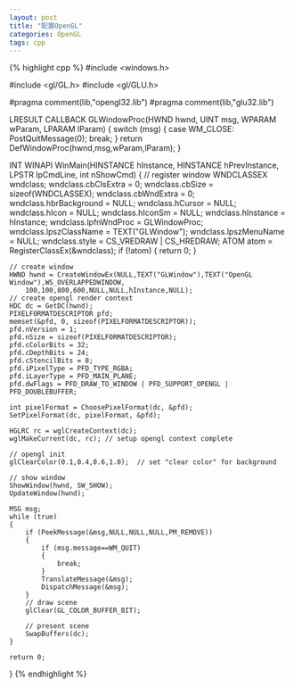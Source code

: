 ```yaml
---
layout: post
title: "配置OpenGL"
categories: OpenGL
tags: cpp
---
```

{% highlight cpp %}
#include <windows.h>

#include <gl/GL.h>
#include <gl/GLU.h>

#pragma comment(lib,"opengl32.lib")
#pragma comment(lib,"glu32.lib")

LRESULT CALLBACK GLWindowProc(HWND hwnd, UINT msg, WPARAM wParam, LPARAM lParam)
{
	switch (msg)
	{
	case WM_CLOSE:
		PostQuitMessage(0);
		break;
	}
	return DefWindowProc(hwnd,msg,wParam,lParam);
}

INT WINAPI WinMain(HINSTANCE hInstance, HINSTANCE hPrevInstance, LPSTR lpCmdLine, int nShowCmd)
{
	// register window
	WNDCLASSEX wndclass;
	wndclass.cbClsExtra = 0;
	wndclass.cbSize = sizeof(WNDCLASSEX);
	wndclass.cbWndExtra = 0;
	wndclass.hbrBackground = NULL;
	wndclass.hCursor = NULL;
	wndclass.hIcon = NULL;
	wndclass.hIconSm = NULL;
	wndclass.hInstance = hInstance;
	wndclass.lpfnWndProc = GLWindowProc;
	wndclass.lpszClassName = TEXT("GLWindow");
	wndclass.lpszMenuName = NULL;
	wndclass.style = CS_VREDRAW | CS_HREDRAW;
	ATOM atom = RegisterClassEx(&wndclass);
	if (!atom)
	{
		return 0;
	}

	// create window
	HWND hwnd = CreateWindowEx(NULL,TEXT("GLWindow"),TEXT("OpenGL Window"),WS_OVERLAPPEDWINDOW,
		100,100,800,600,NULL,NULL,hInstance,NULL);
	// create opengl render context
	HDC dc = GetDC(hwnd);
	PIXELFORMATDESCRIPTOR pfd;
	memset(&pfd, 0, sizeof(PIXELFORMATDESCRIPTOR));
	pfd.nVersion = 1;
	pfd.nSize = sizeof(PIXELFORMATDESCRIPTOR);
	pfd.cColorBits = 32;
	pfd.cDepthBits = 24;
	pfd.cStencilBits = 8;
	pfd.iPixelType = PFD_TYPE_RGBA;
	pfd.iLayerType = PFD_MAIN_PLANE;
	pfd.dwFlags = PFD_DRAW_TO_WINDOW | PFD_SUPPORT_OPENGL | PFD_DOUBLEBUFFER;

	int pixelFormat = ChoosePixelFormat(dc, &pfd);
	SetPixelFormat(dc, pixelFormat, &pfd);

	HGLRC rc = wglCreateContext(dc);
	wglMakeCurrent(dc, rc);	// setup opengl context complete
	
	// opengl init
	glClearColor(0.1,0.4,0.6,1.0);	// set "clear color" for background

	// show window
	ShowWindow(hwnd, SW_SHOW);
	UpdateWindow(hwnd);

	MSG msg;
	while (true)
	{
		if (PeekMessage(&msg,NULL,NULL,NULL,PM_REMOVE))
		{
			if (msg.message==WM_QUIT)
			{
				break;
			}
			TranslateMessage(&msg);
			DispatchMessage(&msg);
		}
		// draw scene
		glClear(GL_COLOR_BUFFER_BIT);

		// present scene
		SwapBuffers(dc);
	}

	return 0;
}
{% endhighlight %}

